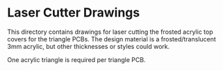 # Laser Cutter Drawings

This directory contains drawings for laser cutting the frosted acrylic top
covers for the triangle PCBs. The design material is a frosted/translucent 3mm
acrylic, but other thicknesses or styles could work.

One acrylic triangle is required per triangle PCB.
